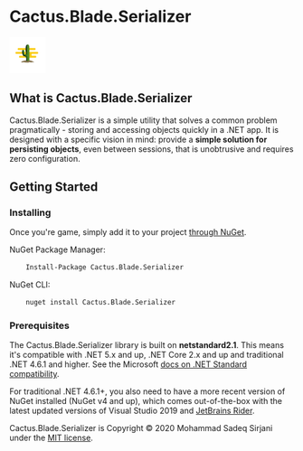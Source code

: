 # Cactus.Blade.Serializer

![Logo](Image/cactus-64.png)

## What is Cactus.Blade.Serializer

Cactus.Blade.Serializer is a simple utility that solves a common problem pragmatically - storing and accessing objects quickly in a .NET app. It is designed with a specific vision in mind: provide a **simple solution for persisting objects**, even between sessions, that is unobtrusive and requires zero configuration.

## Getting Started

### Installing

Once you're game, simply add it to your project [through NuGet](https://www.nuget.org/packages/Cactus.Blade.Serializer).

NuGet Package Manager:

```bash
    Install-Package Cactus.Blade.Serializer
```

NuGet CLI:

```bash
    nuget install Cactus.Blade.Serializer
```

### Prerequisites

The Cactus.Blade.Serializer library is built on **netstandard2.1**. This means it's compatible with .NET 5.x and up, .NET Core 2.x and up and traditional .NET 4.6.1 and higher. See the Microsoft [docs on .NET Standard compatibility](https://docs.microsoft.com/en-us/dotnet/standard/net-standard#net-platforms-support).

For traditional .NET 4.6.1+, you also need to have a more recent version of NuGet installed (NuGet v4 and up), which comes out-of-the-box with the latest updated versions of Visual Studio 2019 and [JetBrains Rider](https://www.jetbrains.com/rider/).

Cactus.Blade.Serializer is Copyright &copy; 2020 Mohammad Sadeq Sirjani under the [MIT license](LICENSE.txt).
